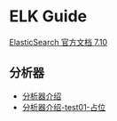 # ELK Guide

[ElasticSearch 官方文档 7.10](https://www.elastic.co/guide/en/elasticsearch/reference/7.10/index.html)

## 分析器
* [分析器介绍](books/elk/analyzer01.md)
* [分析器介绍-test01-占位](books/elk/analyzer01.md)

